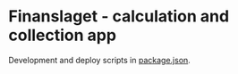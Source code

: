 # Finanslaget - calculation and collection app

Development and deploy scripts in [package.json](./package.json).
